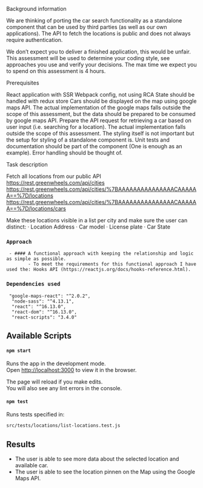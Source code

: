 Background information

We are thinking of porting the car search functionality as a standalone component that can be used by third parties (as well as our own applications). The API to fetch the locations is public and does not always require authentication.

We don’t expect you to deliver a finished application, this would be unfair. This assessment will be used to determine your coding style, see approaches you use and verify your decisions. The max time we expect you to spend on this assessment is 4 hours.

Prerequisites

React application with SSR
Webpack config, not using RCA
State should be handled with redux store
Cars should be displayed on the map using google maps API. The actual implementation of the google maps falls outside the scope of this assessment, but the data should be prepared to be consumed by google maps API.
Prepare the API request for retrieving a car based on user input (i.e. searching for a location). The actual implementation falls outside the scope of this assessment.
The styling itself is not important but the setup for styling of a standalone component is.
Unit tests and documentation should be part of the component (One is enough as an example).
Error handling should be thought of.

Task description

Fetch all locations from our public API
https://rest.greenwheels.com/api/cities
https://rest.greenwheels.com/api/cities/%7BAAAAAAAAAAAAAAACAAAAAA==%7D/locations
https://rest.greenwheels.com/api/cities/%7BAAAAAAAAAAAAAAACAAAAAA==%7D/locations/cars

Make these locations visible in a list per city and make sure the user can distinct:
· Location Address
· Car model
· License plate
· Car State

### `Approach`

     - #### A functional approach with keeping the relationship and logic as simple as possible.
            - To meet the requirements for this functional approach I have used the: Hooks API (https://reactjs.org/docs/hooks-reference.html).

### `Dependencies used`

```
 "google-maps-react": "^2.0.2",
  "node-sass": "^4.13.1",
  "react": "^16.13.0",
  "react-dom": "^16.13.0",
  "react-scripts": "3.4.0"
```

## Available Scripts

#### `npm start`

Runs the app in the development mode.<br>
Open [http://localhost:3000](http://localhost:3000) to view it in the browser.

The page will reload if you make edits.<br>
You will also see any lint errors in the console.

#### `npm test`

Runs tests specified in:

```
src/tests/locations/list-locations.test.js
```

## Results

   - The user is able to see more data about the selected location and available car.
   - The user is able to see the location pinnen on the Map using the Google Maps API.
